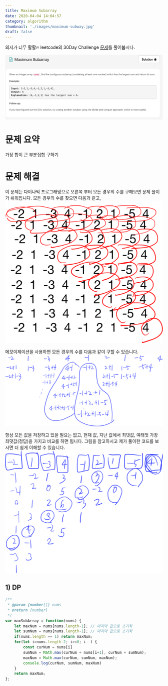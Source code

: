 ```yaml
---
title: Maximum Subarray
date: 2020-04-04 14:04:57
category: algorithm
thumbnail: './images/maximum-subway.jpg'
draft: false
---
```



의지가 너무 활활🔥 leetcode의 30Day Challenge [문제](https://leetcode.com/explore/featured/card/30-day-leetcoding-challenge/528/week-1/3285/)를 풀어봅시다. 

![maximum-subway](./images/maximum-subway.jpg)

# 문제 요약
가장 합이 큰 부분집합 구하기

# 문제 해결
이 문제는 다이나믹 프로그래밍으로 오른쪽 부터 모든 경우의 수를 구해보면 문제 풀이가 쉬워집니다.
모든 경우의 수를 찾으면 다음과 같고,
![maximum-subway-1](./images/maximum-subway-1.png)

메모이제이션을 사용하면 모든 경우의 수를 다음과 같이 구할 수 있습니다.
![maximum-subway-2](./images/maximum-subway-2.png)

항상 모든 값을 저장하고 있을 필요는 없고, 현재 값, 지난 값에서 최댓값, 여태껏 가장 최댓값(정답)을 가지고 비교를 하면 됩니다.
그림을 참고하시고 제가 풀이한 코드를 보시면 더 쉽게 이해할 수 있습니다.
![maximum-subway-3](./images/maximum-subway-3.png)

## 1) DP
```js
/**
 * @param {number[]} nums
 * @return {number}
 */
var maxSubArray = function(nums) {
    let maxNum = nums[nums.length-1]; // 마지막 값으로 초기화
    let sumNum = nums[nums.length-1]; // 마지막 값으로 초기화
    if(nums.length == 1) return maxNum;
    for(let i=nums.length-2; i>=0; i--) {
        const curNum = nums[i]
        sumNum = Math.max(curNum + nums[i+1], curNum + sumNum);
        maxNum = Math.max(curNum, sumNum, maxNum);
        console.log(curNum, sumNum, maxNum)
    }
    return maxNum;
};
```